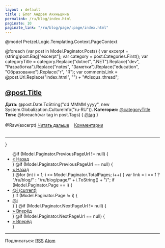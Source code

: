 ```yaml
---
layout : default
title : Блог Андрея Акиньшина
permalink: /ru/blog/index.html
paginate: 10
paginate_link: "/ru/blog/page/:page/index.html"
---
```

@model Pretzel.Logic.Templating.Context.PageContext

<div class="blog-main">
@foreach (var post in Model.Paginator.Posts)
{
    var excerpt = (string)post.Bag["excerpt"];
    var category = post.Categories.First();
    var categoryTitle = category.Replace("dotnet", ".NET").Replace("dev", "Разработка").Replace("notes", "Заметки").Replace("education", "Образование").Replace("r", "R");
    var commentsLink = @post.Url.Replace("index.html", "") + "#disqus_thread";
    <div class="blog-post">
        <h2 class="blog-post-title"><a href='@post.Url.Replace("index.html", "")'>@post.Title</a></h2>
        <span class="blog-post-meta">
          <b>Дата:</b> @post.Date.ToString("dd MMMM yyyy", new System.Globalization.CultureInfo("ru-RU")).
          <b>Категория:</b> <a href="/ru/blog/content/#@category"><span class="label label-info">@categoryTitle</span></a>
          <b>Теги:</b>
            @foreach(var tag in post.Tags)
            {
                <a href="/ru/blog/tags/#@tag"><span class="label label-pill label-info">@tag</span></a>
            }
        </span><br /><br />
        @Raw(excerpt)
        <a href='@post.Url.Replace("index.html", "")'>Читать дальше</a>&nbsp;&nbsp;&nbsp;&nbsp;<a href="@commentsLink">Комментарии</a><br /><br />
        <hr />
    </div>
}
</div>

<nav>
  <ul class="pagination">
    @if (Model.Paginator.PreviousPageUrl != null)
    {
      <li class="page-item">
        <a class="page-link" href='@Model.Paginator.PreviousPageUrl.Replace("index.html", "")' aria-label="Назад">
          <span aria-hidden="true">&laquo;</span>
          <span class="sr-only">Назад</span>
        </a>
      </li>
    }
    @if (Model.Paginator.PreviousPageUrl == null)
    {
      <li class="page-item disabled">
        <a class="page-link" href="#" aria-label="Назад">
          <span aria-hidden="true">&laquo;</span>
          <span class="sr-only">Назад</span>
        </a>
      </li>
    }
    @for (int i = 1; i <= Model.Paginator.TotalPages; i++)
    {
      var link = i == 1 ? "/ru/blog/" : "/ru/blog/page/" + i.ToString() + "/";
      if (Model.Paginator.Page == i)
      {
        <li class="page-item active">
          <a class="page-link" href="@link">@i <span class="sr-only">(current)</span></a>
        </li>
      }
      if (Model.Paginator.Page != i)
      {
        <li class="page-item"><a class="page-link" href="@link">@i</a></li>
      }
    }
    @if (Model.Paginator.NextPageUrl != null)
    {
      <li class="page-item">
        <a class="page-link" href='@Model.Paginator.NextPageUrl.Replace("index.html", "")' aria-label="Вперёд">
          <span aria-hidden="true">&raquo;</span>
          <span class="sr-only">Вперёд</span>
        </a>
      </li>
    }
    @if (Model.Paginator.NextPageUrl == null)
    {
      <li class="page-item disabled">
        <a class="page-link" href="#" aria-label="Вперёд">
          <span aria-hidden="true">&raquo;</span>
          <span class="sr-only">Вперёд</span>
        </a>
      </li>
    }
  </ul>
</nav>

<hr />
<p>Подписаться: <a href="/ru/rss.xml">RSS</a> <a href="/ru/atom.xml">Atom</a></p>
